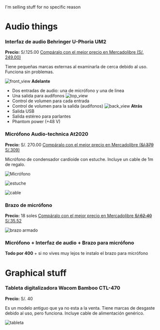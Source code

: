 I'm selling stuff for no specific reason
# Audio things
### Interfaz de audio Behringer U-Phoria UM2
**Precio:** S/.125.00
[Compáralo con el mejor precio en Mercadolibre (S/. 249.00)](https://www.mercadolibre.com.pe/interfaz-behringer-u-phoria-um2/p/MPE21643134#searchVariation=MPE21643134)

Tiene pequeñas marcas externas al examinarla de cerca debido al uso. Funciona sin problemas.

![front_view](https://imgur.com/J2goYHV.jpeg)
**Adelante** 
- Dos entradas de audio: una de micrófono y una de linea
- Una salida para audífonos
![top_view](https://imgur.com/nxaIPFI.jpeg)
- Control de volumen para cada entrada
- Control de volumen para la salida (audifonos)
![back_view](https://imgur.com/Ro4bWll.jpeg)
**Atrás**
- Salida USB
- Salida estéreo para parlantes
- Phantom power (+48 V)
### Micrófono Audio-technica At2020
**Precio:** S/. 270.00
[Compáralo con el mejor precio en Mercadolibre (~~S/.379~~ S/.309)](https://www.mercadolibre.com.pe/microfono-audio-technica-at2020-condensador-cardioide-color-negro/p/MPE15075050#searchVariation=MPE15075050)

Micrófono de condensador cardioide con estuche. Incluye un cable de 1m de regalo.

![Micrófono](https://imgur.com/A0cXl3T.jpeg)

![estuche](https://imgur.com/ZJH68k6.jpeg)

![cable](https://imgur.com/zuNkBKB.jpeg)

### Brazo de micrófono
**Precio:** 18 soles
[Compáralo con el mejor precio en Mercadolibre ~~S/.62.40~~ S/.35.52](https://www.mercadolibre.com.pe/soporte-brazo-para-microfono-giratorio-plegable-cp03-color-negro/p/MPE27221667?pdp_filters=category:MPE445652#searchVariation=MPE27221667&position=2&search_layout=stack&type=product&tracking_id=61d679ec-f035-412c-bb16-274abfe92e53)

![brazo armado](https://imgur.com/R6St0f5.jpeg)


### Micrófono + Interfaz de audio + Brazo para micrófono

**Todo por 400** + si no vives muy lejos te instalo el brazo para micrófono

# Graphical stuff
### Tableta digitalizadora Wacom Bamboo CTL-470
**Precio:** S/. 40 

Es un modelo antiguo que ya no esta a la venta. Tiene marcas de desgaste debido al uso, pero funciona. Incluye cable de alimentación genérico.

![tableta](https://imgur.com/3QaIyrt.jpeg)